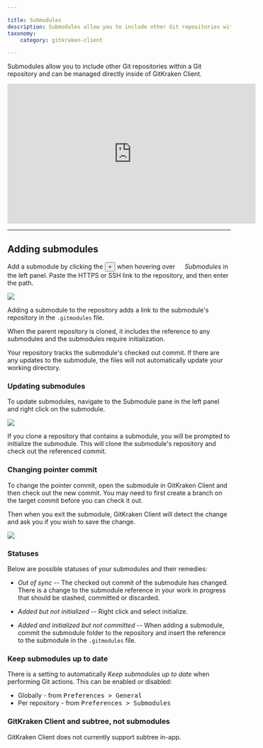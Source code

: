 ```yaml
---

title: Submodules
description: Submodules allow you to include other Git repositories within another Git repository. Work with submodules in GitKraken Client.
taxonomy:
    category: gitkraken-client

---
```


Submodules allow you to include other Git repositories within a Git repository and can be managed directly inside of GitKraken Client.

<div class='embed-container embed-container--16-9'>
    <iframe width='560' height='315' src='https://www.youtube.com/embed/moC2KyxGb10?rel=0&vq=hd1080' frameborder='0' allowfullscreen></iframe>
</div>

***
## Adding submodules
Add a submodule by clicking the <button class='button button--success button--ui button--nolink'>+</button> when hovering over <img src='/wp-content/uploads/icons/gk-new-submodules-icon.svg' style='height:1em;'> _Submodules_ in the left panel. Paste the HTTPS or SSH link to the repository, and then enter the path.

<img src="/wp-content/uploads//add-submodule.png" srcset="/wp-content/uploads//add-submodule@2x.png" class="img-bordered img-responsive center">

Adding a submodule to the repository adds a link to the submodule's repository in the <code>.gitmodules</code> file.

When the parent repository is cloned, it includes the reference to any submodules and the submodules require initialization.

Your repository tracks the submodule's checked out commit.  If there are any updates to the submodule, the files will not automatically update your working directory.

### Updating submodules

To update submodules, navigate to the Submodule pane in the left panel and right click on the submodule.

<img src="/wp-content/uploads//update-submodule.png" srcset="/wp-content/uploads//update-submodule@2x.png" class="img-bordered img-responsive center">

If you clone a repository that contains a submodule, you will be prompted to initialize the submodule.  This will clone the submodule's repository and check out the referenced commit.

### Changing pointer commit
To change the pointer commit, open the submodule in GitKraken Client and then check out the new commit. You may need to first create a branch on the target commit before you can check it out.

Then when you exit the submodule, GitKraken Client will detect the change and ask you if you wish to save the change.

<img src="/wp-content/uploads//submodule-commit.png" srcset="/wp-content/uploads//submodule-commit@2x.png" class="img-bordered img-responsive center">



### Statuses
Below are possible statuses of your submodules and their remedies:

- _Out of sync_ -- The checked out commit of the submodule has changed.  There is a change to the submodule reference in your work in progress that should be stashed, committed or discarded.

- _Added but not initialized_ -- Right click and select initialize.
- _Added and initialized but not committed_ -- When adding a submodule, commit the submodule folder to the repository and insert the reference to the submodule in the <code>.gitmodules</code> file.

### Keep submodules up to date

There is a setting to automatically _Keep submodules up to date_ when performing Git actions. This can be enabled or disabled:

+ Globally - from <kbd>Preferences > General</kbd>
+ Per repository - from <kbd>Preferences > Submodules</kbd>

### GitKraken Client and subtree, not submodules
GitKraken Client does not currently support subtree in-app.
